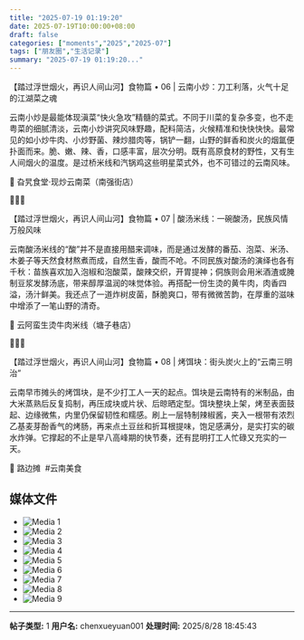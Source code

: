 ```yaml
---
title: "2025-07-19 01:19:20"
date: 2025-07-19T10:00:00+08:00
draft: false
categories: ["moments","2025","2025-07"]
tags: ["朋友圈","生活记录"]
summary: "2025-07-19 01:19:20..."
---
```


【踏过浮世烟火，再识人间山河】食物篇 • 06 | 云南小炒：刀工利落，火气十足的江湖菜之魂

云南小炒是最能体现滇菜“快火急攻”精髓的菜式。不同于川菜的复杂多变，也不走粤菜的细腻清淡，云南小炒讲究风味野趣，配料简洁，火候精准和快快快快。最常见的如小炒牛肉、小炒野菌、辣炒腊肉等，锅铲一翻，山野的鲜香和炭火的烟氲便扑面而来。脆、嫩、辣、香，口感丰富，层次分明。既有高原食材的野性，又有生人间烟火的温度。是过桥米线和汽锅鸡这些明星菜式外，也不可错过的云南风味。

📍 旮旯食堂·现炒云南菜（南强街店）

🍅🍅🍅

【踏过浮世烟火，再识人间山河】食物篇 • 07 | 酸汤米线：一碗酸汤，民族风情万般风味

云南酸汤米线的“酸”并不是直接用醋来调味，而是通过发酵的番茄、泡菜、米汤、木姜子等天然食材熬煮而成，自然生香，酸而不呛。不同民族对酸汤的演绎也各有千秋：苗族喜欢加入泡椒和泡酸菜，酸辣交织，开胃提神；侗族则会用米酒渣或腌制豆浆发酵汤底，带来醇厚温润的味觉体验。再搭配一份生烫的黄牛肉，肉香四溢，汤汁鲜美。我还点了一道炸树皮菌，酥脆爽口，带有微微苦韵，在厚重的滋味中增添了一笔山野的清奇。

📍 云阿蛮生烫牛肉米线（塘子巷店）

🌾🌾🌾

【踏过浮世烟火，再识人间山河】食物篇 • 08 | 烤饵块：街头炭火上的“云南三明治”

云南早市摊头的烤饵块，是不少打工人一天的起点。饵块是云南特有的米制品，由大米蒸熟后反复捣制，再压成块或片状、后晾晒定型。饵块整块上架，烤至表面鼓起、边缘微焦，内里仍保留韧性和糯感。刷上一层特制辣椒酱，夹入一根带有浓烈乙基麦芽酚香气的烤肠，再来点土豆丝和折耳根提味，饱足感满分，是实打实的碳水炸弹。它撑起的不止是早八高峰期的快节奏，还有昆明打工人忙碌又充实的一天。

📍 路边摊
​
​#云南美食

## 媒体文件

- ![Media 1](/Moments/photos/2025-07-19/202507190119200.jpg)
- ![Media 2](/Moments/photos/2025-07-19/202507190119201.jpg)
- ![Media 3](/Moments/photos/2025-07-19/202507190119202.jpg)
- ![Media 4](/Moments/photos/2025-07-19/202507190119203.jpg)
- ![Media 5](/Moments/photos/2025-07-19/202507190119204.jpg)
- ![Media 6](/Moments/photos/2025-07-19/202507190119205.jpg)
- ![Media 7](/Moments/photos/2025-07-19/202507190119206.jpg)
- ![Media 8](/Moments/photos/2025-07-19/202507190119207.jpg)
- ![Media 9](/Moments/photos/2025-07-19/202507190119208.jpg)

---

**帖子类型:** 1
**用户名:** chenxueyuan001
**处理时间:** 2025/8/28 18:45:43